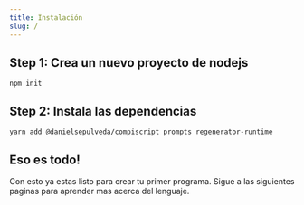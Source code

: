 ```yaml
---
title: Instalación
slug: /
---
```


## Step 1: Crea un nuevo proyecto de nodejs

```shell
npm init
```

## Step 2: Instala las dependencias

```shell
yarn add @danielsepulveda/compiscript prompts regenerator-runtime
```

## Eso es todo!

Con esto ya estas listo para crear tu primer programa. Sigue a las siguientes paginas
para aprender mas acerca del lenguaje.
